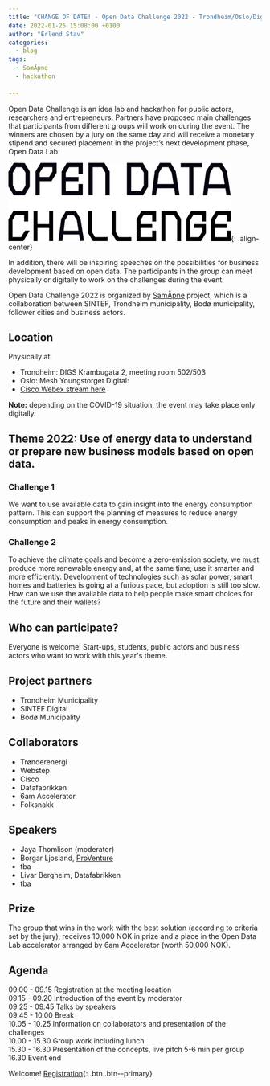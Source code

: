 ```yaml
---
title: "CHANGE OF DATE! - Open Data Challenge 2022 - Trondheim/Oslo/Digital, March 10th, 2022"
date: 2022-01-25 15:08:00 +0100
author: "Erlend Stav"
categories:
  - blog
tags:
  - SamÅpne
  - hackathon

---
```


Open Data Challenge is an idea lab and hackathon for public actors, researchers and entrepreneurs. Partners have proposed main challenges that participants from different groups will work on during the event. The winners are chosen by a jury on the same day and will receive a monetary stipend and secured placement in the project’s next development phase, Open Data Lab.

![image-center](/assets/images/odc22.png){: .align-center}

In addition, there will be inspiring speeches on the possibilities for business development based on open data. The participants in the group can meet physically or digitally to work on the challenges during the event. 

Open Data Challenge 2022 is organized by [SamÅpne](https://xn--sampne-kua.no/) project, which is a collaboration between SINTEF, Trondheim municipality, Bodø municipality, follower cities and business actors. 


## Location 
Physically at:
* Trondheim: DIGS Krambugata 2, meeting room 502/503
* Oslo: Mesh Youngstorget
Digital: 
* [Cisco Webex stream here](http://digs.502.no/)

**Note:** depending on the COVID-19 situation, the event may take place only digitally.

## Theme 2022: Use of energy data to understand or prepare new business models based on open data. 

### Challenge 1
We want to use available data to gain insight into the energy consumption pattern. This can support the planning of measures to reduce energy consumption and peaks in energy consumption. 

### Challenge 2
To achieve the climate goals and become a zero-emission society, we must produce more renewable energy and, at the same time, use it smarter and more efficiently. Development of technologies such as solar power, smart homes and batteries is going at a furious pace, but adoption is still too slow. How can we use the available data to help people make smart choices for the future and their wallets?

## Who can participate?
Everyone is welcome! Start-ups, students, public actors and business actors who want to work with this year's theme.

## Project partners
* Trondheim Municipality
* SINTEF Digital
* Bodø Municipality

## Collaborators
* Trønderenergi 
* Webstep 
* Cisco 
* Datafabrikken 
* 6am Accelerator
* Folksnakk

## Speakers
* Jaya Thomlison (moderator)
* Borgar Ljosland, [ProVenture](https://www.proventure.no/)
* tba
* Livar Bergheim, Datafabrikken
* tba

## Prize
The group that wins in the work with the best solution (according to criteria set by the jury), receives 10,000 NOK in prize and a place in the Open Data Lab accelerator arranged by 6am Accelerator (worth 50,000 NOK).

## Agenda
09.00 - 09.15 Registration at the meeting location  
09.15 - 09.20 Introduction of the event by moderator  
09.25 - 09.45 Talks by speakers  
09.45 - 10.00 Break  
10.05 - 10.25 Information on collaborators and presentation of the challenges  
10.00 - 15.30 Group work including lunch  
15.30 - 16.30 Presentation of the concepts, live pitch 5-6 min per group  
16.30 Event end  

Welcome!
[Registration](https://opendata.hoopla.no/sales/1843867290){: .btn .btn--primary}
